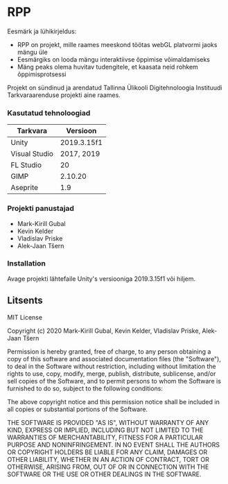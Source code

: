 # RPP

Eesmärk ja lühikirjeldus:

  - RPP on projekt, mille raames meeskond töötas webGL platvormi jaoks mängu üle
  - Eesmärgiks on looda mängu interaktiivse õppimise võimaldamiseks
  - Mäng peaks olema huvitav tudengitele, et kaasata neid rohkem õppimisprotsessi
   
  Projekt on sündinud ja arendatud Tallinna Ülikooli Digitehnoloogia Instituudi Tarkvaraarenduse projekti aine raames.

### Kasutatud tehnoloogiad

| Tarkvara | Versioon |
| ------ | ------ |
| Unity | 2019.3.15f1 |
| Visual Studio | 2017, 2019 |
| FL Studio | 20 |
| GIMP | 2.10.20 |
| Aseprite | 1.9 |

### Projekti panustajad
- Mark-Kirill Gubal
- Kevin Kelder
- Vladislav Priske
- Alek-Jaan Tšern

### Installation

Avage projekti lähtefaile Unity's versiooniga 2019.3.15f1 või hiljem.

Litsents
----

MIT License

Copyright (c) 2020 Mark-Kirill Gubal, Kevin Kelder, Vladislav Priske, Alek-Jaan Tšern

Permission is hereby granted, free of charge, to any person obtaining a copy
of this software and associated documentation files (the "Software"), to deal
in the Software without restriction, including without limitation the rights
to use, copy, modify, merge, publish, distribute, sublicense, and/or sell
copies of the Software, and to permit persons to whom the Software is
furnished to do so, subject to the following conditions:

The above copyright notice and this permission notice shall be included in all
copies or substantial portions of the Software.

THE SOFTWARE IS PROVIDED "AS IS", WITHOUT WARRANTY OF ANY KIND, EXPRESS OR
IMPLIED, INCLUDING BUT NOT LIMITED TO THE WARRANTIES OF MERCHANTABILITY,
FITNESS FOR A PARTICULAR PURPOSE AND NONINFRINGEMENT. IN NO EVENT SHALL THE
AUTHORS OR COPYRIGHT HOLDERS BE LIABLE FOR ANY CLAIM, DAMAGES OR OTHER
LIABILITY, WHETHER IN AN ACTION OF CONTRACT, TORT OR OTHERWISE, ARISING FROM,
OUT OF OR IN CONNECTION WITH THE SOFTWARE OR THE USE OR OTHER DEALINGS IN THE
SOFTWARE.
